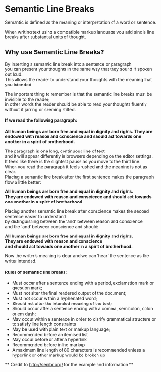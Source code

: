 # Semantic Line Breaks

Semantic is defined as the meaning or interpretation of a word or sentence.

When writing text using a compatible markup language you add single line breaks after substantial units of thought.

## Why use Semantic Line Breaks? 

By inserting a semantic line break into a sentence or paragraph </br>
you can present your thoughts in the same way that they sound if spoken out loud.  
This allows the reader to understand your thoughts with the meaning that you intended.

The important thing to remember is that the semantic line breaks must be invisible to the reader; </br> 
in other words the reader should be able to read your thoughts fluently without it jarring or seeming stilted.

#### If we read the following paragraph:

**All human beings are born free and equal in dignity and rights. They are endowed with reason and conscience and should  act towards one another in a spirit of brotherhood.**

The paragraph is one long, continuous line of text </br> and it will appear differently in browsers depending on the editor settings. </br> It feels like there is the slightest pause as you move to the third line. </br> When you read the paragraph it feels rushed and the meaning is not as clear. </br>
Placing a semantic line break after the first sentence makes the paragraph flow a little better:

**All human beings are born free and equal in dignity and rights. </br>
They are endowed with reason and conscience and should act towards one another in a spirit of brotherhood.**

Placing another semantic line break after conscience makes the second sentence easier to understand </br> by distinguishing between the ‘and’ between reason and conscience </br> and the ‘and’ between conscience and should:

**All human beings are born free and equal in dignity and rights. </br>
They are endowed with reason and conscience </br>
and should act towards one another in a spirit of brotherhood.**

Now the writer’s meaning is clear and we can ‘hear’ the sentence as the writer intended.

#### Rules of semantic line breaks:

* Must occur after a sentence ending with a period, exclamation mark or question mark;
* Must not alter the final rendered output of the document;
* Must not occur within a hyphenated word;
* Should not alter the intended meaning of the text;
* Should occur after a sentence ending with a comma, semicolon, colon or em dash;
* May occur within a sentence in order to clarify grammatical structure or to satisfy line length constraints
* May be used with plain text or markup language;
* Recommended before an itemised list
* May occur before or after a hyperlink
* Recommended before inline markup
* A maximum line length of 80 characters is recommended unless a hyperlink or other markup would be broken up


** Credit to http://sembr.org/ for the example and information **

